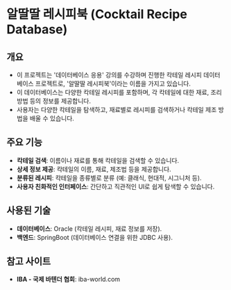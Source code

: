 # 알딸딸 레시피북 (Cocktail Recipe Database)

## 개요
- 이 프로젝트는 '데이터베이스 응용' 강의를 수강하며 진행한 칵테일 레시피 데이터베이스 프로젝트로, '알딸딸 레시피북'이라는 이름을 가지고 있습니다.
- 이 데이터베이스는 다양한 칵테일 레시피를 포함하며, 각 칵테일에 대한 재료, 조리 방법 등의 정보를 제공합니다.
- 사용자는 다양한 칵테일을 탐색하고, 재료별로 레시피를 검색하거나 칵테일 제조 방법을 배울 수 있습니다.

## 주요 기능
- **칵테일 검색**: 이름이나 재료를 통해 칵테일을 검색할 수 있습니다.
- **상세 정보 제공**: 칵테일의 이름, 재료, 제조법 등을 제공합니다.
- **분류된 레시피**: 칵테일을 종류별로 분류 (예: 클래식, 현대적, 시그니처 등).
- **사용자 친화적인 인터페이스**: 간단하고 직관적인 UI로 쉽게 탐색할 수 있습니다.

## 사용된 기술
- **데이터베이스**: Oracle (칵테일 레시피, 재료 정보를 저장).
- **백엔드**: SpringBoot (데이터베이스 연결을 위한 JDBC 사용).

## 참고 사이트
- **IBA - 국제 바텐더 협회**: iba-world.com
